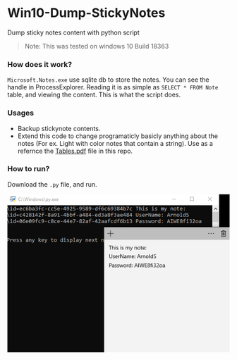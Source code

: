 # Win10-Dump-StickyNotes
Dump sticky notes content with python script

> Note: This was tested on windows 10 Build 18363


### How does it work? 
`Microsoft.Notes.exe` use sqlite db to store the notes. You can see the handle in ProcessExplorer. 
Reading it is as simple as `SELECT * FROM Note` table, and viewing the content. 
This is what the script does.

### Usages
* Backup stickynote contents.
* Extend this code to change programaticly basicly anything about the notes (For ex. Light with color notes that contain a string). Use as a refernce the [Tables.pdf](./Tables.pdf) file in this repo. 

### How to run?
Download the `.py` file, and run.


![Screenshot](./Example.png)
